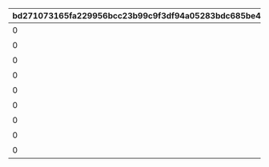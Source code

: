 |bd271073165fa229956bcc23b99c9f3df94a05283bdc685be4b49fd3a48252ea|39eb2c024f01e527a16fd6a6a1e3f9d4d561844b080bcd60bdd1e326a8d819fd|af993e28fbb03221e3084ac96675f11dc8254b3a161945afbf103b903141c797|4a4b828fd28a9310596d50c0a7519e5e8f43e12f406bf886625e94fcae70ebce|304d795c33d5daed7a3944bab15d30ae3a008e5869a3e8f2e29b82a5515ed2d7|9126858f1576617bb0f7c20e604f20e302bafc529e7b7403b577d46b4ee02273|a63a8a92448fd1beede85bcfe1ea7d339f3edd87ea6c15a94bec175f2218f1ed|546bdfe2628f9b293184085fa26c4e2b6b94d566cde3515245e78bd060583832|5870c5eeeac2dd3a437703dca287dae39fe1d71f8625ce12db912c7ed3435ff5|a79e8708f0ff45751c15a4c8348efcdee119534c23ec449ef714b4397337211f|
| --- | --- | --- | --- | --- | --- | --- | --- | --- | --- |
|0|101|2020-11-05 12:00:00|10103|0|2030/05/15 4:59:59|10104|10102|アニメ Season1 全巻購入特典|10101|
|0|102|2022-05-16 00:00:00|10203|0|2030/12/31 23:59:59|0|10202|アニメ Season2 全巻購入特典|10201|
|0|201|2021-05-19 00:00:00|0|0|2022/05/19 23:59:59|0|0|週刊ファミ通|0|
|0|202|2021-07-30 00:00:00|0|0|2030/07/30 23:59:59|0|0|公式アートワークス Vol.3|0|
|0|203|2023-01-15 15:00:00|0|0|2024/01/31 23:59:59|0|0|プリコネフェス2023　リアルガチャ|0|
|0|204|2024-02-14 00:00:00|0|0|2025/02/13 23:59:59|0|0|キャラクターソングアルバムVol.5 購入特典|0|
|0|205|2024-02-14 00:00:00|0|0|2025/02/13 23:59:59|0|0|サウンドトラックVol.6 購入特典|0|
|0|206|2024-11-29 12:00:00|0|0|2030/12/31 23:59:59|0|0|佐賀市ふるさと納税返礼品|0|
|0|207|2025-02-10 12:00:00|0|0|2026/02/11 23:59:59|0|0|キャラクターソングアルバムVol.6 購入特典|0|